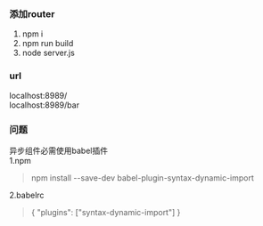 ### 添加router
1. npm i
2. npm run build
3. node server.js

### url
localhost:8989/  
localhost:8989/bar

### 问题
异步组件必需使用babel插件  
1.npm
> npm install --save-dev babel-plugin-syntax-dynamic-import  

2.babelrc
> {
  "plugins": ["syntax-dynamic-import"]
}